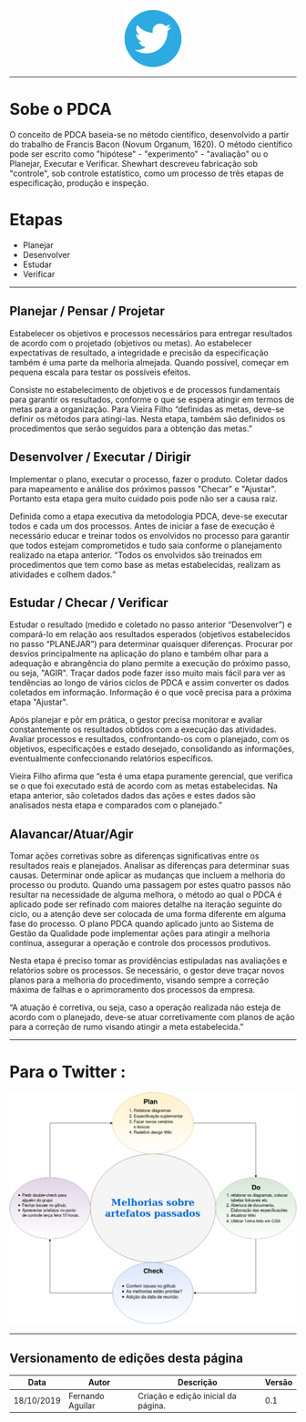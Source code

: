 <span style="margin-left: 40%;">![Twitter Logo](../images/twitter-logo-100px.png)</span>

***

# Sobe o PDCA

O conceito de PDCA baseia-se no método científico, desenvolvido a partir do trabalho de Francis Bacon (Novum Organum, 1620). O método científico pode ser escrito como "hipótese" - "experimento" - "avaliação" ou o Planejar, Executar e Verificar. Shewhart descreveu fabricação sob "controle", sob controle estatístico, como um processo de três etapas de especificação, produção e inspeção. 

# Etapas
- Planejar
- Desenvolver
- Estudar
- Verificar

***

## Planejar / Pensar / Projetar

Estabelecer os objetivos e processos necessários para entregar resultados de acordo com o projetado (objetivos ou metas). Ao estabelecer expectativas de resultado, a integridade e precisão da especificação também é uma parte da melhoria almejada. Quando possível, começar em pequena escala para testar os possíveis efeitos.

Consiste no estabelecimento de objetivos e de processos fundamentais para garantir os resultados, conforme o que se espera atingir em termos de metas para a organização. Para Vieira Filho “definidas as metas, deve-se definir os métodos para atingi-las. Nesta etapa, também são definidos os procedimentos que serão seguidos para a obtenção das metas.”

## Desenvolver / Executar / Dirigir

Implementar o plano, executar o processo, fazer o produto. Coletar dados para mapeamento e análise dos próximos passos "Checar" e "Ajustar". Portanto esta etapa gera muito cuidado pois pode não ser a causa raiz.

Definida como a etapa executiva da metodologia PDCA, deve-se executar todos e cada um dos processos. Antes de iniciar a fase de execução é necessário educar e treinar todos os envolvidos no processo para garantir que todos estejam comprometidos e tudo saia conforme o planejamento realizado na etapa anterior. “Todos os envolvidos são treinados em procedimentos que tem como base as metas estabelecidas, realizam as atividades e colhem dados.”

## Estudar / Checar         / Verificar

Estudar o resultado (medido e coletado no passo anterior “Desenvolver”) e compará-lo em relação aos resultados esperados (objetivos estabelecidos no passo “PLANEJAR”) para determinar quaisquer diferenças. Procurar por desvios principalmente na aplicação do plano e também olhar para a adequação e abrangência do plano permite a execução do próximo passo, ou seja, "AGIR". Traçar dados pode fazer isso muito mais fácil para ver as tendências ao longo de vários ciclos de PDCA e assim converter os dados coletados em informação. Informação é o que você precisa para a próxima etapa "Ajustar".

Após planejar e pôr em prática, o gestor precisa monitorar e avaliar constantemente os resultados obtidos com a execução das atividades. Avaliar processos e resultados, confrontando-os com o planejado, com os objetivos, especificações e estado desejado, consolidando as informações, eventualmente confeccionando relatórios específicos.

Vieira Filho afirma que “esta é uma etapa puramente gerencial, que verifica se o que foi executado está de acordo com as metas estabelecidas. Na etapa anterior, são coletados dados das ações e estes dados são analisados nesta etapa e comparados com o planejado.”

## Alavancar/Atuar/Agir

Tomar ações corretivas sobre as diferenças significativas entre os resultados reais e planejados. Analisar as diferenças para determinar suas causas. Determinar onde aplicar as mudanças que incluem a melhoria do processo ou produto. Quando uma passagem por estes quatro passos não resultar na necessidade de alguma melhora, o método ao qual o PDCA é aplicado pode ser refinado com maiores detalhe na iteração seguinte do ciclo, ou a atenção deve ser colocada de uma forma diferente em alguma fase do processo. O plano PDCA quando aplicado junto ao Sistema de Gestão da Qualidade pode implementar ações para atingir a melhoria contínua, assegurar a operação e controle dos processos produtivos.

Nesta etapa é preciso tomar as providências estipuladas nas avaliações e relatórios sobre os processos. Se necessário, o gestor deve traçar novos planos para a melhoria do procedimento, visando sempre a correção máxima de falhas e o aprimoramento dos processos da empresa.

“A atuação é corretiva, ou seja, caso a operação realizada não esteja de acordo com o planejado, deve-se atuar corretivamente com planos de ação para a correção de rumo visando atingir a meta estabelecida.” 

***

# Para o Twitter :

<span style="margin-right: 40%;">![5W2H](images/pdca.png)</span>

***
## Versionamento de edições desta página
| Data | Autor | Descrição | Versão |
|------|-------|-----------|--------|
| 18/10/2019 | Fernando Aguilar | Criação e edição inicial da página. | 0.1 |
